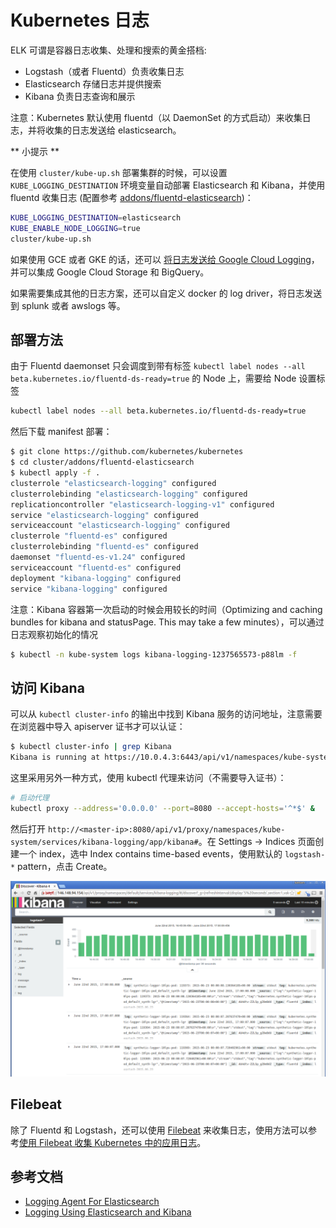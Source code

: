# Kubernetes 日志

ELK 可谓是容器日志收集、处理和搜索的黄金搭档:

- Logstash（或者 Fluentd）负责收集日志
- Elasticsearch 存储日志并提供搜索
- Kibana 负责日志查询和展示

注意：Kubernetes 默认使用 fluentd（以 DaemonSet 的方式启动）来收集日志，并将收集的日志发送给 elasticsearch。

** 小提示 **

在使用 `cluster/kube-up.sh` 部署集群的时候，可以设置 `KUBE_LOGGING_DESTINATION` 环境变量自动部署 Elasticsearch 和 Kibana，并使用 fluentd 收集日志 (配置参考 [addons/fluentd-elasticsearch](https://github.com/kubernetes/kubernetes/tree/master/cluster/addons/fluentd-elasticsearch))：

```sh
KUBE_LOGGING_DESTINATION=elasticsearch
KUBE_ENABLE_NODE_LOGGING=true
cluster/kube-up.sh
```

如果使用 GCE 或者 GKE 的话，还可以 [将日志发送给 Google Cloud Logging](https://kubernetes.io/docs/user-guide/logging/stackdriver/)，并可以集成 Google Cloud Storage 和 BigQuery。

如果需要集成其他的日志方案，还可以自定义 docker 的 log driver，将日志发送到 splunk 或者 awslogs 等。

## 部署方法

由于 Fluentd daemonset 只会调度到带有标签 `kubectl label nodes --all beta.kubernetes.io/fluentd-ds-ready=true` 的 Node 上，需要给 Node 设置标签

```sh
kubectl label nodes --all beta.kubernetes.io/fluentd-ds-ready=true
```

然后下载 manifest 部署：

```sh
$ git clone https://github.com/kubernetes/kubernetes
$ cd cluster/addons/fluentd-elasticsearch
$ kubectl apply -f .
clusterrole "elasticsearch-logging" configured
clusterrolebinding "elasticsearch-logging" configured
replicationcontroller "elasticsearch-logging-v1" configured
service "elasticsearch-logging" configured
serviceaccount "elasticsearch-logging" configured
clusterrole "fluentd-es" configured
clusterrolebinding "fluentd-es" configured
daemonset "fluentd-es-v1.24" configured
serviceaccount "fluentd-es" configured
deployment "kibana-logging" configured
service "kibana-logging" configured
```

注意：Kibana 容器第一次启动的时候会用较长的时间（Optimizing and caching bundles for kibana and statusPage. This may take a few minutes），可以通过日志观察初始化的情况

```sh
$ kubectl -n kube-system logs kibana-logging-1237565573-p88lm -f
```

## 访问 Kibana

可以从 `kubectl cluster-info` 的输出中找到 Kibana 服务的访问地址，注意需要在浏览器中导入 apiserver 证书才可以认证：

```sh
$ kubectl cluster-info | grep Kibana
Kibana is running at https://10.0.4.3:6443/api/v1/namespaces/kube-system/services/kibana-logging/proxy
```

这里采用另外一种方式，使用 kubectl 代理来访问（不需要导入证书）：

```sh
# 启动代理
kubectl proxy --address='0.0.0.0' --port=8080 --accept-hosts='^*$' &
```

然后打开 `http://<master-ip>:8080/api/v1/proxy/namespaces/kube-system/services/kibana-logging/app/kibana#`。在 Settings -> Indices 页面创建一个 index，选中 Index contains time-based events，使用默认的 `logstash-*` pattern，点击 Create。

![](images/kibana.png)

## Filebeat

除了 Fluentd 和 Logstash，还可以使用 [Filebeat](https://www.elastic.co/products/beats/filebeat) 来收集日志，使用方法可以参考[使用 Filebeat 收集 Kubernetes 中的应用日志](http://rootsongjc.github.io/blogs/kubernetes-filebeat/)。

## 参考文档

- [Logging Agent For Elasticsearch](https://github.com/kubernetes/kubernetes/tree/master/cluster/addons/fluentd-elasticsearch)
- [Logging Using Elasticsearch and Kibana](https://kubernetes.io/docs/tasks/debug-application-cluster/logging-elasticsearch-kibana/)
